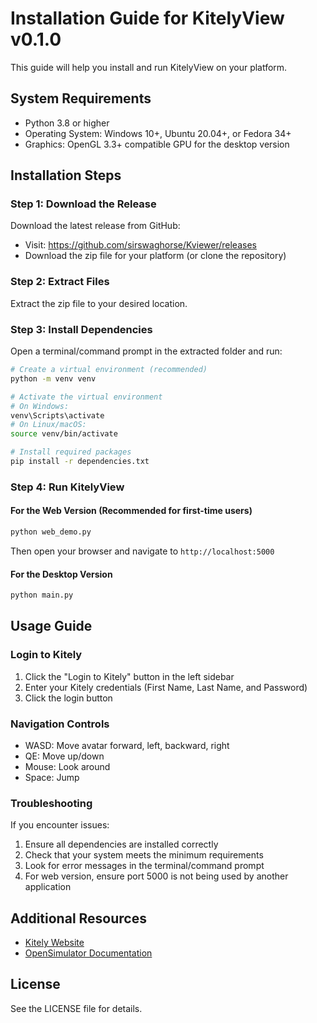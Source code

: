 # Installation Guide for KitelyView v0.1.0

This guide will help you install and run KitelyView on your platform.

## System Requirements

- Python 3.8 or higher
- Operating System: Windows 10+, Ubuntu 20.04+, or Fedora 34+
- Graphics: OpenGL 3.3+ compatible GPU for the desktop version

## Installation Steps

### Step 1: Download the Release

Download the latest release from GitHub:
- Visit: https://github.com/sirswaghorse/Kviewer/releases
- Download the zip file for your platform (or clone the repository)

### Step 2: Extract Files

Extract the zip file to your desired location.

### Step 3: Install Dependencies

Open a terminal/command prompt in the extracted folder and run:

```bash
# Create a virtual environment (recommended)
python -m venv venv

# Activate the virtual environment
# On Windows:
venv\Scripts\activate
# On Linux/macOS:
source venv/bin/activate

# Install required packages
pip install -r dependencies.txt
```

### Step 4: Run KitelyView

#### For the Web Version (Recommended for first-time users)

```bash
python web_demo.py
```

Then open your browser and navigate to `http://localhost:5000`

#### For the Desktop Version

```bash
python main.py
```

## Usage Guide

### Login to Kitely

1. Click the "Login to Kitely" button in the left sidebar
2. Enter your Kitely credentials (First Name, Last Name, and Password)
3. Click the login button

### Navigation Controls

- WASD: Move avatar forward, left, backward, right
- QE: Move up/down
- Mouse: Look around
- Space: Jump

### Troubleshooting

If you encounter issues:

1. Ensure all dependencies are installed correctly
2. Check that your system meets the minimum requirements
3. Look for error messages in the terminal/command prompt
4. For web version, ensure port 5000 is not being used by another application

## Additional Resources

- [Kitely Website](https://www.kitely.com/)
- [OpenSimulator Documentation](http://opensimulator.org/wiki/Main_Page)

## License

See the LICENSE file for details.